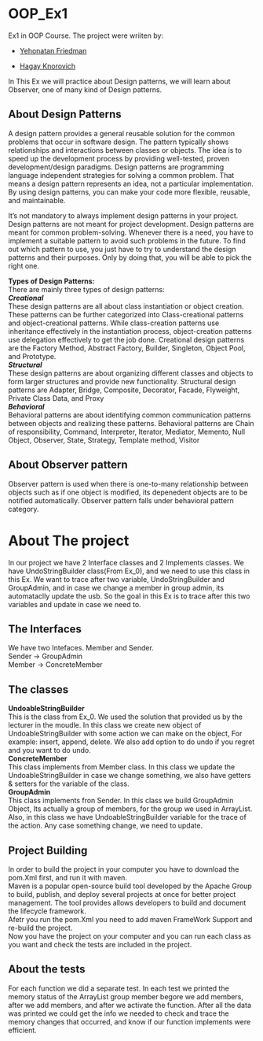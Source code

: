 # OOP_Ex1
Ex1 in OOP Course.
The project were wriiten by:
- [Yehonatan Friedman](https://github.com/YehonatanFr?tab=repositories)
+ [Hagay Knorovich](https://github.com/hagayknoro)

In This Ex we will practice about Design patterns, we will learn about Observer, one of many kind of Design patterns.
## About Design Patterns
A design pattern provides a general reusable solution for the common problems that occur in software design. The pattern typically shows relationships and interactions between classes or objects. The idea is to speed up the development process by providing well-tested, proven development/design paradigms. Design patterns are programming language independent strategies for solving a common problem. That means a design pattern represents an idea, not a particular implementation. By using design patterns, you can make your code more flexible, reusable, and maintainable.

It’s not mandatory to always implement design patterns in your project. Design patterns are not meant for project development. Design patterns are meant for common problem-solving. Whenever there is a need, you have to implement a suitable pattern to avoid such problems in the future. To find out which pattern to use, you just have to try to understand the design patterns and their purposes. Only by doing that, you will be able to pick the right one. 

**Types of Design Patterns:**   
There are mainly three types of design patterns:     
***Creational***    
These design patterns are all about class instantiation or object creation. These patterns can be further categorized into Class-creational patterns and object-creational patterns. While class-creation patterns use inheritance effectively in the instantiation process, object-creation patterns use delegation effectively to get the job done. 
Creational design patterns are the Factory Method, Abstract Factory, Builder, Singleton, Object Pool, and Prototype.    
***Structural***    
These design patterns are about organizing different classes and objects to form larger structures and provide new functionality. 
Structural design patterns are Adapter, Bridge, Composite, Decorator, Facade, Flyweight, Private Class Data, and Proxy    
***Behavioral***     
Behavioral patterns are about identifying common communication patterns between objects and realizing these patterns. 
Behavioral patterns are Chain of responsibility, Command, Interpreter, Iterator, Mediator, Memento, Null Object, Observer, State, Strategy, Template method, Visitor    
## About Observer pattern
Observer pattern is used when there is one-to-many relationship between objects such as if one object is modified, its depenedent objects are to be notified automatically. Observer pattern falls under behavioral pattern category.    
# About The project   
In our project we have 2 Interface classes and 2 Implements classes. We have UndoStringBuilder class(From Ex_0), and we need to use this class in this Ex. We want to trace after two variable, UndoStringBuilder and GroupAdmin, and in case we change a member in group admin, its automataclly update the usb.
So the goal in this Ex is to trace after this two variables and update in case we need to.    
## The Interfaces
We have two Intefaces. Member and Sender.   
Sender -> GroupAdmin    
Member -> ConcreteMember   
## The classes   
**UndoableStringBuilder**    
This is the class from Ex_0. We used the solution that provided us by the lecturer in the moudle. In this class we create new object of UndoableStringBuilder with some action we can make on the object, For example: insert, append, delete. We also add option to do undo if you regret and you want to do undo.    
**ConcreteMember**    
This class implements from Member class. In this class we update the UndoableStringBuilder in case we change something, we also have getters & setters for the variable of the class.   
**GroupAdmin**    
This class implements fron Sender. In this class we build GroupAdmin Object, Its actually a group of members, for the group we used in ArrayList. Also, in this class we have UndoableStringBuilder variable for the trace of the action. Any case something change, we need to update.    
## Project Building      
In order to build the project in your computer you have to download the pom.Xml first, and run it with maven.     
Maven is a popular open-source build tool developed by the Apache Group to build, publish, and deploy several projects at once for better project management. The tool provides allows developers to build and document the lifecycle framework.     
Afetr you run the pom.Xml you need to add maven FrameWork Support and re-build the project.     
Now you have the project on your computer and you can run each class as you want and check the tests are included in the project.    
## About the tests    
For each function we did a separate test. In each test we printed the memory status of the ArrayList group member begore we add members, after we add members, and after we activate the function. After all the data was printed we could get the info we needed to check and trace the memory changes that occurred, and know if our function implements were efficient.  
